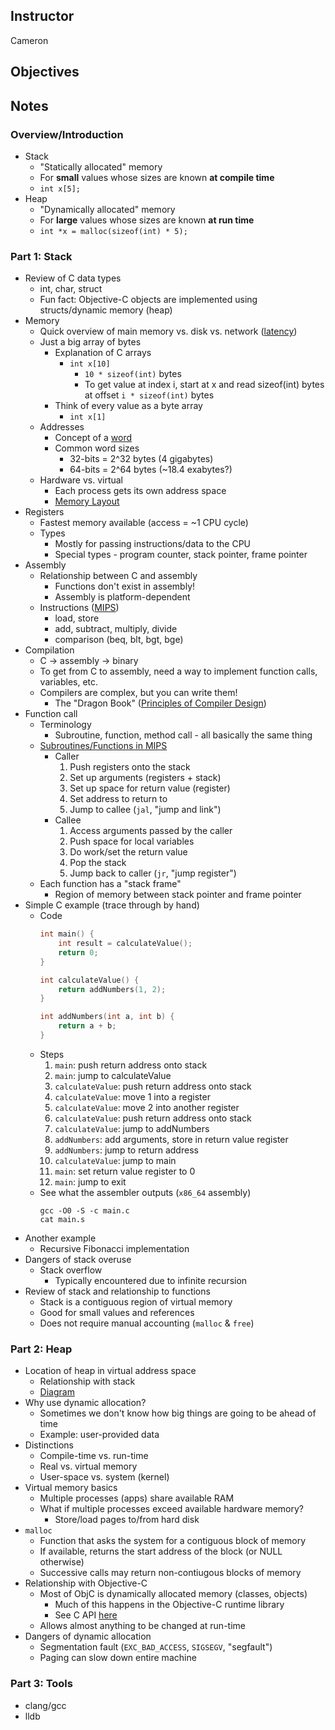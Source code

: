 ## Instructor
Cameron

## Objectives

## Notes

### Overview/Introduction

* Stack
    * "Statically allocated" memory
    * For **small** values whose sizes are known **at compile time**
    * `int x[5];`
* Heap
    * "Dynamically allocated" memory
    * For **large** values whose sizes are known **at run time**
    * `int *x = malloc(sizeof(int) * 5);`

### Part 1: Stack

* Review of C data types
    * int, char, struct
    * Fun fact: Objective-C objects are implemented using structs/dynamic memory (heap)
* Memory
    * Quick overview of main memory vs. disk vs. network ([latency](https://gist.github.com/jboner/2841832))
    * Just a big array of bytes
        * Explanation of C arrays
            * `int x[10]`
                * `10 * sizeof(int)` bytes
                * To get value at index i, start at x and read sizeof(int) bytes at offset `i * sizeof(int)` bytes
        * Think of every value as a byte array
            * `int x[1]`
    * Addresses
        * Concept of a [word](https://en.wikipedia.org/wiki/Word_(computer_architecture)#Table_of_word_sizes) 
        * Common word sizes
            * 32-bits = 2^32 bytes (4 gigabytes)
            * 64-bits = 2^64 bytes (~18.4 exabytes?)
    * Hardware vs. virtual
        * Each process gets its own address space
        * [Memory Layout](http://chortle.ccsu.edu/assemblytutorial/Chapter-10/ass10_3.html)
* Registers
    * Fastest memory available (access = ~1 CPU cycle)
    * Types
        * Mostly for passing instructions/data to the CPU
        * Special types - program counter, stack pointer, frame pointer
* Assembly
    * Relationship between C and assembly
        * Functions don't exist in assembly!
        * Assembly is platform-dependent
    * Instructions ([MIPS](http://logos.cs.uic.edu/366/notes/mips%20quick%20tutorial.htm))
        * load, store
        * add, subtract, multiply, divide
        * comparison (beq, blt, bgt, bge)
* Compilation
    * C -> assembly -> binary
    * To get from C to assembly, need a way to implement function calls, variables, etc.
    * Compilers are complex, but you can write them!
        * The "Dragon Book" ([Principles of Compiler Design](https://en.wikipedia.org/wiki/Principles_of_Compiler_Design))
* Function call
    * Terminology
        * Subroutine, function, method call - all basically the same thing
    * [Subroutines/Functions in MIPS](http://people.cs.pitt.edu/~xujie/cs447/Mips/sub.html)
        * Caller
            1. Push registers onto the stack
            1. Set up arguments (registers + stack)
            1. Set up space for return value (register)
            1. Set address to return to
            1. Jump to callee (`jal`, "jump and link")
        * Callee
            1. Access arguments passed by the caller
            1. Push space for local variables
            1. Do work/set the return value
            1. Pop the stack
            1. Jump back to caller (`jr`, "jump register")
    * Each function has a "stack frame"
        * Region of memory between stack pointer and frame pointer
* Simple C example (trace through by hand)
    * Code
        ```c
        int main() {
            int result = calculateValue();
            return 0;
        }

        int calculateValue() {
            return addNumbers(1, 2);
        }

        int addNumbers(int a, int b) {
            return a + b;
        }
        ```
    * Steps
        1. `main`: push return address onto stack
        1. `main`: jump to calculateValue
        1. `calculateValue`: push return address onto stack
        1. `calculateValue`: move 1 into a register
        1. `calculateValue`: move 2 into another register
        1. `calculateValue`: push return address onto stack
        1. `calculateValue`: jump to addNumbers
        1. `addNumbers`: add arguments, store in return value register
        1. `addNumbers`: jump to return address
        1. `calculateValue`: jump to main
        1. `main`: set return value register to 0
        1. `main`: jump to exit
    * See what the assembler outputs (`x86_64` assembly)
        ```
        gcc -O0 -S -c main.c
        cat main.s
        ```
* Another example
    * Recursive Fibonacci implementation
* Dangers of stack overuse
    * Stack overflow
        * Typically encountered due to infinite recursion
* Review of stack and relationship to functions
    * Stack is a contiguous region of virtual memory
    * Good for small values and references
    * Does not require manual accounting (`malloc` & `free`)

### Part 2: Heap

* Location of heap in virtual address space
    * Relationship with stack
    * [Diagram](http://www.bogotobogo.com/cplusplus/images/assembly/memory_diagram_stack_heap.png)
* Why use dynamic allocation?
    * Sometimes we don't know how big things are going to be ahead of time
    * Example: user-provided data
* Distinctions
    * Compile-time vs. run-time
    * Real vs. virtual memory
    * User-space vs. system (kernel)
* Virtual memory basics
    * Multiple processes (apps) share available RAM
    * What if multiple processes exceed available hardware memory?
        * Store/load pages to/from hard disk
* `malloc`
    * Function that asks the system for a contiguous block of memory
    * If available, returns the start address of the block (or NULL otherwise)
    * Successive calls may return non-contiugous blocks of memory
* Relationship with Objective-C
    * Most of ObjC is dynamically allocated memory (classes, objects)
        * Much of this happens in the Objective-C runtime library
        * See C API [here](https://developer.apple.com/library/mac/documentation/Cocoa/Reference/ObjCRuntimeRef/)
    * Allows almost anything to be changed at run-time
* Dangers of dynamic allocation
    * Segmentation fault (`EXC_BAD_ACCESS`, `SIGSEGV`, "segfault")
    * Paging can slow down entire machine

### Part 3: Tools

* clang/gcc
* lldb
